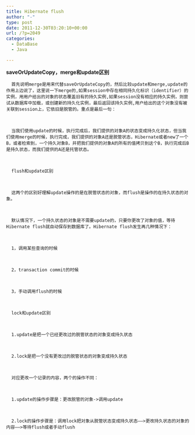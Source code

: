 ```yaml
---
title: Hibernate flush
author: "-"
type: post
date: 2011-12-30T03:20:10+00:00
url: /?p=2049
categories:
  - DataBase
  - Java

---
```

**saveOrUpdateCopy，merge和update区别**

  <div id="content">
    
      首先说明merge是用来代替saveOrUpdateCopy的，然后比较update和merge,update的作用上边说了，这里说一下merge的,如果session中存在相同持久化标识（identifier）的实例，用用户给出的对象的状态覆盖旧有的持久实例,如果session没有相应的持久实例，则尝试从数据库中加载，或创建新的持久化实例，最后返回该持久实例,用户给出的这个对象没有被关联到session上，它依旧是脱管的。重点是最后一句：
    
    
    
      当我们使用update的时候，执行完成后，我们提供的对象A的状态变成持久化状态，但当我们使用merge的时候，执行完成，我们提供的对象A还是脱管状态，Hibernate或者new了一个B，或者检索到，一个持久对象B，并把我们提供的对象A的所有的值拷贝到这个B，执行完成后B是持久状态，而我们提供的A还是托管状态。
    
    
    
      flush和update区别
    
    
    
      这两个的区别好理解update操作的是在脱管状态的对象，而flush是操作的在持久状态的对象。
    
    
    
      默认情况下，一个持久状态的对象是不需要update的，只要你更改了对象的值，等待Hibernate flush就自动保存到数据库了。Hibernate flush发生再几种情况下：
    
    
    
      1，调用某些查询的时候
    
    
    
      2，transaction commit的时候
    
    
    
      3，手动调用flush的时候
    
    
    
      lock和update区别
    
    
    
      1.update是把一个已经更改过的脱管状态的对象变成持久状态
    
    
    
      2.lock是把一个没有更改过的脱管状态的对象变成持久状态
    
    
    
      对应更改一个记录的内容，两个的操作不同：
    
    
    
      1.update的操作步骤是：更改脱管的对象->调用update
    
    
    
      2.lock的操作步骤是：调用lock把对象从脱管状态变成持久状态——>更改持久状态的对象的内容——>等待flush或者手动flush
  
